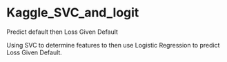 Kaggle_SVC_and_logit
====================

Predict default then Loss Given Default

Using SVC to determine features to then use Logistic Regression to predict Loss Given Default.
